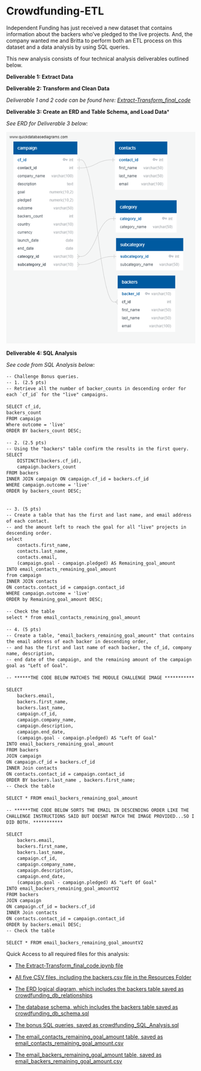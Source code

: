 # Crowdfunding-ETL
Independent Funding has just received a new dataset that contains information about the backers who’ve pledged to the live projects. And, the company wanted me and Britta to perform both an ETL process on this dataset and a data analysis by using SQL queries.

This new analysis consists of four technical analysis deliverables outlined below.

**Deliverable 1: Extract Data**

**Deliverable 2: Transform and Clean Data**

*Deliverable 1 and 2 code can be found here: [Extract-Transform_final_code](Extract-Transform_final_code.ipynb)*


**Deliverable 3: Create an ERD and Table Schema, and Load Data***

*See ERD for Deliverable 3 below:*

![Crowdfunding ERD](https://github.com/Kcav18/Crowdfunding-ETL/blob/main/crowdfunding_db_relationships.png)

**Deliverable 4: SQL Analysis**

*See code from SQL Analysis below:*

```
-- Challenge Bonus queries.
-- 1. (2.5 pts)
-- Retrieve all the number of backer_counts in descending order for each `cf_id` for the "live" campaigns. 

SELECT cf_id,
backers_count
FROM campaign
Where outcome = 'live'
ORDER BY backers_count DESC;

-- 2. (2.5 pts)
-- Using the "backers" table confirm the results in the first query.
SELECT 
	DISTINCT(backers.cf_id), 
	campaign.backers_count
FROM backers
INNER JOIN campaign ON campaign.cf_id = backers.cf_id
WHERE campaign.outcome = 'live'
ORDER by backers_count DESC;


-- 3. (5 pts)
-- Create a table that has the first and last name, and email address of each contact.
-- and the amount left to reach the goal for all "live" projects in descending order. 
select  
	contacts.first_name,
	contacts.last_name,
	contacts.email,
	(campaign.goal - campaign.pledged) AS Remaining_goal_amount
INTO email_contacts_remaining_goal_amount
from campaign
INNER JOIN contacts
ON contacts.contact_id = campaign.contact_id
WHERE campaign.outcome = 'live'
ORDER by Remaining_goal_amount DESC;

-- Check the table
select * from email_contacts_remaining_goal_amount

-- 4. (5 pts)
-- Create a table, "email_backers_remaining_goal_amount" that contains the email address of each backer in descending order, 
-- and has the first and last name of each backer, the cf_id, company name, description, 
-- end date of the campaign, and the remaining amount of the campaign goal as "Left of Goal". 

-- ******THE CODE BELOW MATCHES THE MODULE CHALLENGE IMAGE ***********

SELECT 
	backers.email,
	backers.first_name,
	backers.last_name,
	campaign.cf_id,
	campaign.company_name,
	campaign.description,
	campaign.end_date,
	(campaign.goal - campaign.pledged) AS "Left Of Goal"
INTO email_backers_remaining_goal_amount
FROM backers 
JOIN campaign
ON campaign.cf_id = backers.cf_id 
INNER Join contacts
ON contacts.contact_id = campaign.contact_id
ORDER BY backers.last_name , backers.first_name;
-- Check the table

SELECT * FROM email_backers_remaining_goal_amount

-- ******THE CODE BELOW SORTS THE EMAIL IN DESCENDING ORDER LIKE THE CHALLENGE INSTRUCTIONS SAID BUT DOESNT MATCH THE IMAGE PROVIDED...SO I DID BOTH. ***********

SELECT 
	backers.email,
	backers.first_name,
	backers.last_name,
	campaign.cf_id,
	campaign.company_name,
	campaign.description,
	campaign.end_date,
	(campaign.goal - campaign.pledged) AS "Left Of Goal"
INTO email_backers_remaining_goal_amountV2
FROM backers 
JOIN campaign
ON campaign.cf_id = backers.cf_id 
INNER Join contacts
ON contacts.contact_id = campaign.contact_id
ORDER by backers.email DESC;
-- Check the table

SELECT * FROM email_backers_remaining_goal_amountV2

```
Quick Access to all required files for this analysis:

- [The Extract-Transform_final_code.ipynb file](Extract-Transform_final_code.ipynb)

- [All five CSV files, including the backers.csv file in the Resources Folder](https://github.com/Kcav18/Crowdfunding-ETL/tree/main/Resources)

- [The ERD logical diagram, which includes the backers table saved as crowdfunding_db_relationships](https://github.com/Kcav18/Crowdfunding-ETL/blob/main/crowdfunding_db_relationships.png)

- [The database schema, which includes the backers table saved as crowdfunding_db_schema.sql](https://github.com/Kcav18/Crowdfunding-ETL/blob/main/crowdfunding_db_schema.sql)

- [The bonus SQL queries, saved as crowdfunding_SQL_Analysis.sql](https://github.com/Kcav18/Crowdfunding-ETL/blob/main/crowdfunding_SQL_Analysis.sql)

- [The email_contacts_remaining_goal_amount table, saved as email_contacts_remaining_goal_amount.csv](https://github.com/Kcav18/Crowdfunding-ETL/blob/main/Resources/email_contacts_remaining_goal_amount.csv)

- [The email_backers_remaining_goal_amount table, saved as email_backers_remaining_goal_amount.csv](https://github.com/Kcav18/Crowdfunding-ETL/blob/main/Resources/email_backers_remaining_goal_amount.csv)

